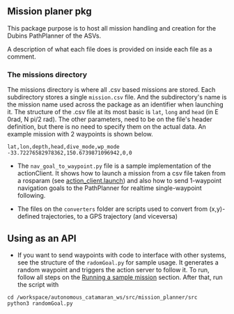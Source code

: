 ## Mission planer pkg
This package purpose is to host all mission handling and creation for the Dubins PathPlanner of the ASVs.

A description of what each file does is provided on inside each file as a comment.

### The missions directory
The missions directory is where all .csv based missions are stored. Each subdirectory stores a single `mission.csv` file. And the subdirectory's name is the mission name used across the package as an identifier when launching it. The structure of the .csv file at its most basic is `lat`, `long` and `head` (in E 0rad, N pi/2 rad). The other parameters, need to be on the file's header definition, but there is no need to specify them on the actual data. An example mission with 2 waypoints is shown below.

```
lat,lon,depth,head,dive_mode,wp_mode
-33.72276582978362,150.6739871096942,0,0
```
- The `nav_goal_to_waypoint.py` file is a sample implementation of the actionClient. It shows how to launch a mission from a csv file taken from a rosparam (see [action_client.launch](launch/action_client.launch)) and also how to send 1-waypoint navigation goals to the PathPlanner for realtime single-waypoint following.

- The files on the `converters` folder are scripts used to convert from (x,y)-defined trajectories, to a GPS trajectory (and viceversa)


## Using as an API
- If you want to send waypoints with code to interface with other systems, see the structure of the `radomGoal.py` for sample usage. It generates a random waypoint and triggers the action server to follow it. To run, follow all steps on the [Running a sample mission](../README.md#running-a-sample-mission) section. After that, run the script with

```shell
cd /workspace/autonomous_catamaran_ws/src/mission_planner/src
python3 randomGoal.py
```